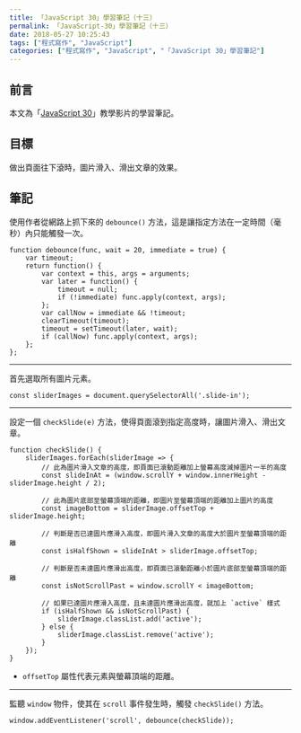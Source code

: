 ```yaml
---
title: 「JavaScript 30」學習筆記（十三）
permalink: 「JavaScript-30」學習筆記（十三）
date: 2018-05-27 10:25:43
tags: ["程式寫作", "JavaScript"]
categories: ["程式寫作", "JavaScript", "「JavaScript 30」學習筆記"]
---
```


## 前言
本文為「[JavaScript 30](https://javascript30.com/)」教學影片的學習筆記。

## 目標
做出頁面往下滾時，圖片滑入、滑出文章的效果。

## 筆記
使用作者從網路上抓下來的 `debounce()` 方法，這是讓指定方法在一定時間（毫秒）內只能觸發一次。
```JS
function debounce(func, wait = 20, immediate = true) {
    var timeout;
    return function() {
        var context = this, args = arguments;
        var later = function() {
            timeout = null;
            if (!immediate) func.apply(context, args);
        };
        var callNow = immediate && !timeout;
        clearTimeout(timeout);
        timeout = setTimeout(later, wait);
        if (callNow) func.apply(context, args);
    };
};
```
---
首先選取所有圖片元素。
```JS
const sliderImages = document.querySelectorAll('.slide-in');
```
---
設定一個 `checkSlide(e)` 方法，使得頁面滾到指定高度時，讓圖片滑入、滑出文章。
```JS
function checkSlide() {
    sliderImages.forEach(sliderImage => {
        // 此為圖片滑入文章的高度，即頁面已滾動距離加上螢幕高度減掉圖片一半的高度
        const slideInAt = (window.scrollY + window.innerHeight - sliderImage.height / 2);
        
        // 此為圖片底部至螢幕頂端的距離，即圖片至螢幕頂端的距離加上圖片的高度
        const imageBottom = sliderImage.offsetTop + sliderImage.height;

        // 判斷是否已達圖片應滑入高度，即圖片滑入文章的高度大於圖片至螢幕頂端的距離
        const isHalfShown = slideInAt > sliderImage.offsetTop;

        // 判斷是否未達圖片應滑出高度，即頁面已滾動距離小於圖片底部至螢幕頂端的距離
        const isNotScrollPast = window.scrollY < imageBottom;

        // 如果已達圖片應滑入高度，且未達圖片應滑出高度，就加上 `active` 樣式
        if (isHalfShown && isNotScrollPast) {
            sliderImage.classList.add('active');
        } else {
            sliderImage.classList.remove('active');
        }
    });
}
```
- `offsetTop` 屬性代表元素與螢幕頂端的距離。
---
監聽 `window` 物件，使其在 `scroll` 事件發生時，觸發 `checkSlide()` 方法。
```JS
window.addEventListener('scroll', debounce(checkSlide));
```